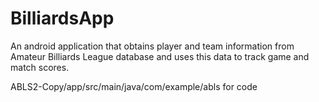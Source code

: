 # BilliardsApp
An android application that obtains player and team information from Amateur Billiards League database and uses this data to track game and match scores. 

ABLS2-Copy/app/src/main/java/com/example/abls for code 
